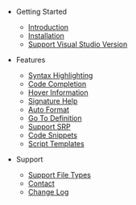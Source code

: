 - Getting Started
    - [Introduction](README.md#shaderlabvs-pro)
    - [Installation](README.md#installation)
    - [Support Visual Studio Version](README.md#support-visual-studio-version)

- Features
    - [Syntax Highlighting](README.md#syntax-highlighting)
    - [Code Completion](README.md#code-completion-and-basic-intellisense)
    - [Hover Information](README.md#hover-information)
    - [Signature Help](README.md#signature-help)
    - [Auto Format](README.md#auto-format)
    - [Go To Definition](README.md#go-to-definition)
    - [Support SRP](README.md#support-srp)
    - [Code Snippets](README#code-snippets)
    - [Script Templates](README.md#script-templates)

- Support
    - [Support File Types](SupportFiles.md#support-file-types)
    - [Contact](contact.md#contact)
    - [Change Log](Changelog.md#changelog)
